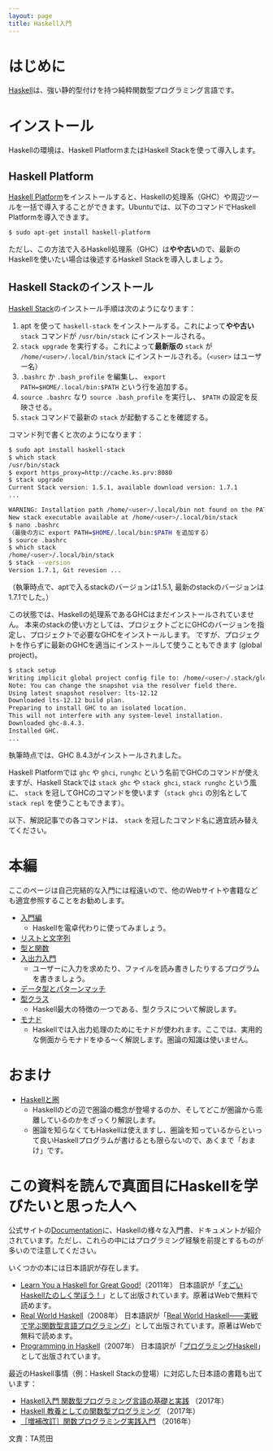 ```yaml
---
layout: page
title: Haskell入門
---
```


# はじめに

[Haskell](https://www.haskell.org/)は、強い静的型付けを持つ純粋関数型プログラミング言語です。

# インストール

Haskellの環境は、Haskell PlatformまたはHaskell Stackを使って導入します。

## Haskell Platform

[Haskell Platform](https://www.haskell.org/platform/)をインストールすると、Haskellの処理系（GHC）や周辺ツールを一括で導入することができます。Ubuntuでは、以下のコマンドでHaskell Platformを導入できます。

```sh
$ sudo apt-get install haskell-platform
```

ただし、この方法で入るHaskell処理系（GHC）は**やや古い**ので、最新のHaskellを使いたい場合は後述するHaskell Stackを導入しましょう。

## Haskell Stackのインストール

[Haskell Stack](https://docs.haskellstack.org/en/stable/README/)のインストール手順は次のようになります：

1. apt を使って `haskell-stack` をインストールする。これによって**やや古い** `stack` コマンドが `/usr/bin/stack` にインストールされる。
2. `stack upgrade` を実行する。これによって**最新版の** `stack` が `/home/<user>/.local/bin/stack` にインストールされる。（`<user>` はユーザー名）
3. `.bashrc` か `.bash_profile` を編集し、
   `export PATH=$HOME/.local/bin:$PATH`
   という行を追加する。
4. `source .bashrc` なり `source .bash_profile` を実行し、 `$PATH` の設定を反映させる。
5. `stack` コマンドで最新の `stack` が起動することを確認する。

コマンド列で書くと次のようになります：

```sh
$ sudo apt install haskell-stack
$ which stack
/usr/bin/stack
$ export https_proxy=http://cache.ks.prv:8080
$ stack upgrade
Current Stack version: 1.5.1, available download version: 1.7.1
...

WARNING: Installation path /home/<user>/.local/bin not found on the PATH environment variable
New stack executable available at /home/<user>/.local/bin/stack
$ nano .bashrc
（最後の方に export PATH=$HOME/.local/bin:$PATH を追加する）
$ source .bashrc
$ which stack
/home/<user>/.local/bin/stack
$ stack --version
Version 1.7.1, Git revesion ...
```

（執筆時点で、aptで入るstackのバージョンは1.5.1, 最新のstackのバージョンは1.7.1でした。）

この状態では、Haskellの処理系であるGHCはまだインストールされていません。
本来のstackの使い方としては、プロジェクトごとにGHCのバージョンを指定し、プロジェクトで必要なGHCをインストールします。
ですが、プロジェクトを作らずに最新のGHCを適当にインストールして使うこともできます (global project)。

```sh
$ stack setup
Writing implicit global project config file to: /home/<user>/.stack/global-project/stack.yaml
Note: You can change the snapshot via the resolver field there.
Using latest snapshot resolver: lts-12.12
Downloaded lts-12.12 build plan.
Preparing to install GHC to an isolated location.
This will not interfere with any system-level installation.
Downloaded ghc-8.4.3.
Installed GHC.
...
```

執筆時点では、GHC 8.4.3がインストールされました。

Haskell Platformでは `ghc` や `ghci`, `runghc` という名前でGHCのコマンドが使えますが、Haskell Stackでは `stack ghc` や `stack ghci`, `stack runghc` という風に、 `stack` を冠してGHCのコマンドを使います（`stack ghci` の別名として `stack repl` を使うこともできます）。

以下、解説記事での各コマンドは、 `stack` を冠したコマンド名に適宜読み替えてください。

# 本編

ここのページは自己完結的な入門には程遠いので、他のWebサイトや書籍なども適宜参照することをお勧めします。

- [入門編](intro.html)
  - Haskellを電卓代わりに使ってみましょう。
- [リストと文字列](list.html)
- [型と関数](types-and-functions.html)
- [入出力入門](io.html)
  - ユーザーに入力を求めたり、ファイルを読み書きしたりするプログラムを書きましょう。
- [データ型とパターンマッチ](data-types.html)
- [型クラス](type-classes.html)
  - Haskell最大の特徴の一つである、型クラスについて解説します。
- [モナド](monad.html)
  - Haskellでは入出力処理のためにモナドが使われます。ここでは、実用的な側面からモナドをゆる〜く解説します。圏論の知識は使いません。

# おまけ

- [Haskellと圏](category.html)
  - Haskellのどの辺で圏論の概念が登場するのか、そしてどこが圏論から乖離しているのかをざっくり解説します。
  - 圏論を知らなくてもHaskellは使えますし、圏論を知っているからといって良いHaskellプログラムが書けるとも限らないので、あくまで「おまけ」です。

# この資料を読んで真面目にHaskellを学びたいと思った人へ

公式サイトの[Documentation](https://www.haskell.org/documentation)に、Haskellの様々な入門書、ドキュメントが紹介されています。ただし、これらの中にはプログラミング経験を前提とするものが多いので注意してください。

いくつかの本には日本語訳が存在します。

- [Learn You a Haskell for Great Good!](http://learnyouahaskell.com/)（2011年） 日本語訳が「[すごいHaskellたのしく学ぼう！](http://www.amazon.co.jp/%E3%81%99%E3%81%94%E3%81%84Haskell%E3%81%9F%E3%81%AE%E3%81%97%E3%81%8F%E5%AD%A6%E3%81%BC%E3%81%86-Miran-Lipova%C4%8Da/dp/4274068854)」として出版されています。原著はWebで無料で読めます。
- [Real World Haskell](http://book.realworldhaskell.org/)（2008年） 日本語訳が「[Real World Haskell——実戦で学ぶ関数型言語プログラミング](http://www.amazon.co.jp/Real-World-Haskell%E2%80%95%E5%AE%9F%E6%88%A6%E3%81%A7%E5%AD%A6%E3%81%B6%E9%96%A2%E6%95%B0%E5%9E%8B%E8%A8%80%E8%AA%9E%E3%83%97%E3%83%AD%E3%82%B0%E3%83%A9%E3%83%9F%E3%83%B3%E3%82%B0-Bryan-OSullivan/dp/4873114233)」として出版されています。原著はWebで無料で読めます。
- [Programming in Haskell](http://www.cs.nott.ac.uk/~gmh/book.html)（2007年） 日本語訳が「[プログラミングHaskell](http://www.amazon.co.jp/%E3%83%97%E3%83%AD%E3%82%B0%E3%83%A9%E3%83%9F%E3%83%B3%E3%82%B0Haskell-Graham-Hutton/dp/4274067815)」として出版されています。

最近のHaskell事情（例：Haskell Stackの登場）に対応した日本語の書籍も出ています：

- [Haskell入門 関数型プログラミング言語の基礎と実践](http://gihyo.jp/book/2017/978-4-7741-9237-6) （2017年）
- [Haskell 教養としての関数型プログラミング](http://www.shuwasystem.co.jp/products/7980html/4806.html) （2017年）
- [［増補改訂］関数プログラミング実践入門](http://gihyo.jp/book/2016/978-4-7741-8390-9) （2016年）

文責：TA荒田
